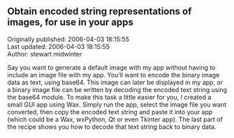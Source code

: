 ## Obtain encoded string representations of images, for use in your apps  
Originally published: 2006-04-03 18:15:55  
Last updated: 2006-04-03 18:15:55  
Author: stewart midwinter  
  
Say you want to generate a default image with my app without having to include an image file with my app.  You'll want to encode the binary image data as text, using base64.  This image can later be displayed in my app, or a binary image file can be written by decoding the encoded text string using the base64 module.  To make this task a little easier for you, I created a small GUI app using Wax.   Simply run the app, select the image file you want converted, then copy the encoded text string and paste it into your app (which could be a Wax, wxPython, Qt or even Tkinter app).  The last part of the recipe shows you how to decode that text string back to binary data.